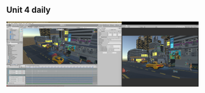 ## Unit 4 daily

![screenshot_unit4](https://github.com/quarufus/Digital-Storytelling-Individual-Assignment/blob/main/dailies/Deliverable1/Unit4/Screenshot%20(10).png)
